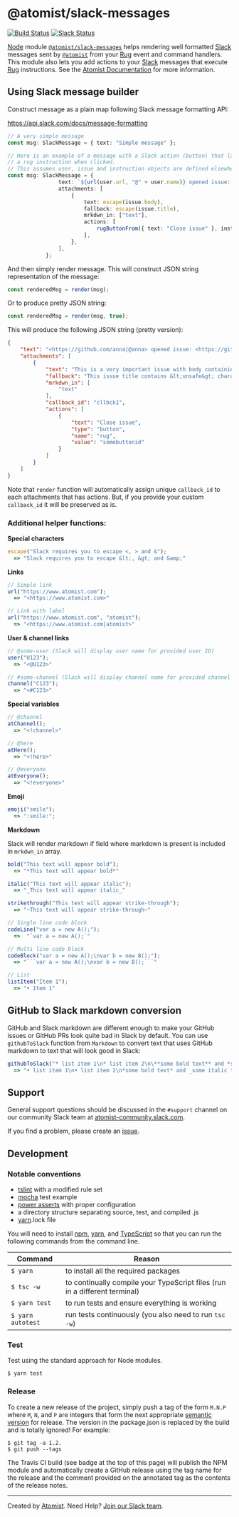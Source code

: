 # @atomist/slack-messages

[![Build Status](https://travis-ci.org/atomist/slack-messages.svg?branch=master)](https://travis-ci.org/atomist/slack-messages)
[![Slack Status](https://join.atomist.com/badge.svg)](https://join.atomist.com/)

[Node][node] module [`@atomist/slack-messages`][slack-messages] 
helps rendering well formatted [Slack][slack] messages sent by [`@atomist`][docs] 
from your [Rug][rug] event and command handlers. This module also lets you add 
actions to your [Slack][slack] messages that execute [Rug][rug] instructions.
See the [Atomist Documentation][docs] for more information.

[node]: https://nodejs.org/en/
[slack]: https://slack.com/
[rug]: https://github.com/atomist/rug
[slack-messages]: https://www.npmjs.com/package/@atomist/slack-messages
[ts]: https://www.typescriptlang.org/
[docs]: http://docs.atomist.com/

## Using Slack message builder

Construct message as a plain map following Slack message formatting API:

https://api.slack.com/docs/message-formatting

```typescript
// A very simple message
const msg: SlackMessage = { text: "Simple message" };
```

```typescript
// Here is an example of a message with a Slack action (button) that launches
// a rug instruction when clicked.
// This assumes user, issue and instruction objects are defined elsewhere.
const msg: SlackMessage = {
                text: `${url(user.url, "@" + user.name)} opened issue: ${url(issue.url, issue.title)}`,
                attachments: [
                    {
                        text: escape(issue.body),
                        fallback: escape(issue.title),
                        mrkdwn_in: ["text"],
                        actions: [
                            rugButtonFrom({ text: "Close issue" }, instruction),
                        ],
                    },
                ],
            };
```

And then simply render message.  This will construct JSON string representation of the message:
```typescript
const renderedMsg = render(msg);
```
Or to produce pretty JSON string:
```typescript
const renderedMsg = render(msg, true);
```

This will produce the following JSON string (pretty version):

```json
{
    "text": "<https://github.com/anna|@anna> opened issue: <https://github.com/someorg/somerepo/issues/484|This issue title contains &lt;unsafe&gt; characters and &amp;>",
    "attachments": [
        {
            "text": "This is a very important issue with body containing &lt;unsafe&gt; characters and even &amp;",
            "fallback": "This issue title contains &lt;unsafe&gt; characters and &amp;",
            "mrkdwn_in": [
                "text"
            ],
            "callback_id": "cllbck1",
            "actions": [
                {
                    "text": "Close issue",
                    "type": "button",
                    "name": "rug",
                    "value": "somebuttonid"
                }
            ]
        }
    ]
}
```
Note that `render` function will automatically assign unique `callback_id` to each attachments that has actions.
But, if you provide your custom `callback_id` it will be preserved as is.

### Additional helper functions:

**Special characters**
```typescript
escape("Slack requires you to escape <, > and &");
  => "Slack requires you to escape &lt;, &gt; and &amp;"
```

**Links**
```typescript
// Simple link
url("https://www.atomist.com");
  => "<https://www.atomist.com>"

// Link with label
url("https://www.atomist.com", "atomist");
  => "<https://www.atomist.com|atomist>"
```

**User & channel links**
```typescript
// @some-user (Slack will display user name for provided user ID)
user("U123");
  => "<@U123>"

// #some-channel (Slack will display channel name for provided channel ID)
channel("C123");
  => "<#C123>"
```

**Special variables**
```typescript
// @channel
atChannel();
  => "<!channel>"

// @here
atHere();
  => "<!here>"

// @everyone
atEveryone();
  => "<!everyone>"
```

**Emoji**

```typescript
emoji("smile");
  => ":smile:";
```

**Markdown**

Slack will render markdown if field where markdown is present is included in `mrkdwn_in` array.

```typescript
bold("This text will appear bold");
  => "*This text will appear bold*"

italic("This text will appear italic");
  => "_This text will appear italic_"

strikethrough("This text will appear strike-through");
  => "~This text will appear strike-through~"

// Single line code block
codeLine("var a = new A();");
  =>  "`var a = new A();`"

// Multi line code block
codeBlock("var a = new A();\nvar b = new B();");
  => "```var a = new A();\nvar b = new B();```"

// List
listItem("Item 1");
  => "• Item 1"
```

## GitHub to Slack markdown conversion

GitHub and Slack markdown are different enough to make your GitHub issues or GitHub PRs look quite bad in Slack by default. You can use `githubToSlack` function from `Markdown` to convert text that uses GitHub markdown to text that will look good in Slack:

```typescript
githubToSlack("* list item 1\n* list item 2\n\**some bold text** and *some italic text* with a link [click here](http://someplace.com)");
  => "• list item 1\n• list item 2\n*some bold text* and _some italic text_ with a link <http://someplace.com|click here>"
```

## Support

General support questions should be discussed in the `#support`
channel on our community Slack team
at [atomist-community.slack.com][slack].

If you find a problem, please create an [issue][].

[issue]: https://github.com/atomist/slack-messages/issues

## Development

### Notable conventions ###
* [tslint](https://palantir.github.io/tslint/rules/) with a modified rule set
* [mocha](https://mochajs.org/) test example
* [power asserts](https://github.com/power-assert-js/power-assert) with proper configuration
* a directory structure separating source, test, and compiled .js
* [yarn](https://yarnpkg.com/en/).lock file

You will need to install [npm](http://blog.npmjs.org/post/85484771375/how-to-install-npm), [yarn](https://yarnpkg.com/en/docs/install), and [TypeScript](https://www.typescriptlang.org/) so that you can run the following commands from the command line.

Command | Reason 
--- | --- 
`$ yarn` | to install all the required packages
`$ tsc -w` | to continually compile your TypeScript files (run in a different terminal)
`$ yarn test` | to run tests and ensure everything is working
`$ yarn autotest` | run tests continuously (you also need to run `tsc -w`)

### Test

Test using the standard approach for Node modules.

```
$ yarn test
```

### Release

To create a new release of the project, simply push a tag of the form
`M.N.P` where `M`, `N`, and `P` are integers that form the next
appropriate [semantic version][semver] for release.  The version in
the package.json is replaced by the build and is totally ignored!  For
example:

[semver]: http://semver.org

```
$ git tag -a 1.2.
$ git push --tags
```

The Travis CI build (see badge at the top of this page) will publish
the NPM module and automatically create a GitHub release using the tag
name for the release and the comment provided on the annotated tag as
the contents of the release notes.

---
Created by [Atomist][atomist].
Need Help?  [Join our Slack team][slack].

[atomist]: https://www.atomist.com/
[slack]: https://join.atomist.com
